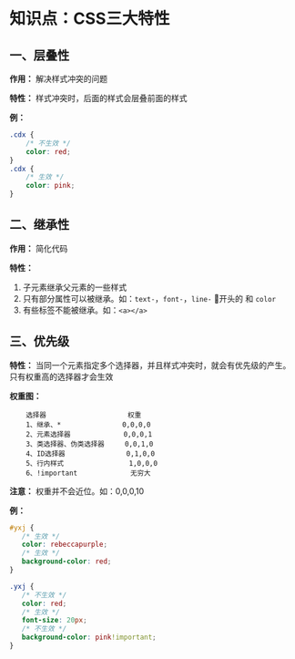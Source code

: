 # 知识点：CSS三大特性

## 一、层叠性

**作用：** 解决样式冲突的问题

**特性：** 样式冲突时，后面的样式会层叠前面的样式

**例：**
```css
.cdx {
    /* 不生效 */
    color: red;
}
.cdx {
    /* 生效 */
    color: pink;
}
```

## 二、继承性

**作用：** 简化代码

**特性：** 
1. 子元素继承父元素的一些样式
2. 只有部分属性可以被继承。如：`text-`，`font-`，`line-` 开头的 和 `color`
3. 有些标签不能被继承。如：`<a></a>`


## 三、优先级

**特性：** 当同一个元素指定多个选择器，并且样式冲突时，就会有优先级的产生。只有权重高的选择器才会生效

**权重图：**
```
    选择器                    权重
    1、继承、*               0,0,0,0
    2、元素选择器             0,0,0,1
    3、类选择器、伪类选择器     0,0,1,0
    4、ID选择器               0,1,0,0
    5、行内样式                1,0,0,0
    6、!important             无穷大
```

**注意：** 权重并不会近位。如：0,0,0,10

**例：**
```css
#yxj {
   /* 生效 */
   color: rebeccapurple;
   /* 生效 */
   background-color: red;
}

.yxj {
   /* 不生效 */
   color: red;
   /* 生效 */
   font-size: 20px;
   /* 不生效 */
   background-color: pink!important;
}
```
 